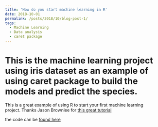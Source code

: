 ```yaml
---
title: 'How do you start machine learning in R'
date: 2018-10-01
permalink: /posts/2018/10/blog-post-1/
tags:
  - Machine Learning
  - Data analysis
  - caret package 
---
```



This is the machine learning project using iris dataset as an example of using caret package to build the models and predict the species. 
======



This is a great example of using R to start your first machine learning project. Thanks Jason Brownlee for [this great tutorial](https://machinelearningmastery.com/machine-learning-in-r-step-by-step/)

the code can be [found here](https://github.com/donalbonny/MachineLearning_projects/caret_1.Rmd)
     
       

